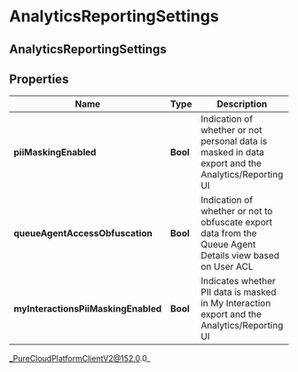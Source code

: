 # AnalyticsReportingSettings

## AnalyticsReportingSettings

## Properties

|Name | Type | Description | Notes|
|------------ | ------------- | ------------- | -------------|
| **piiMaskingEnabled** | **Bool** | Indication of whether or not personal data is masked in data export and the Analytics/Reporting UI | [optional] |
| **queueAgentAccessObfuscation** | **Bool** | Indication of whether or not to obfuscate export data from the Queue Agent Details view based on User ACL | [optional] |
| **myInteractionsPiiMaskingEnabled** | **Bool** | Indicates whether PII data is masked in My Interaction export and the Analytics/Reporting UI | [optional] |



_PureCloudPlatformClientV2@152.0.0_
